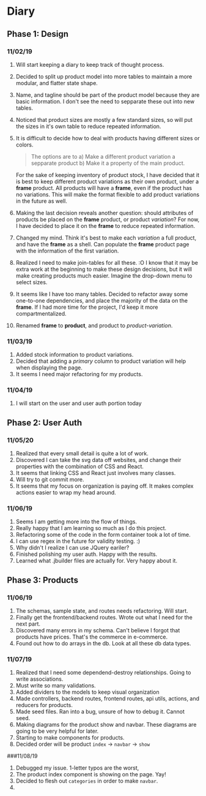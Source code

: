 # Diary

## Phase 1: Design
### 11/02/19
1. Will start keeping a diary to keep track of thought process.
2. Decided to split up product model into more tables to maintain a more modular, and flatter state shape.
3. Name, and tagline should be part of the product model because they are basic information. I don't see the need to sepparate these out into new tables.
4. Noticed that product sizes are mostly a few standard sizes, so will put the sizes in it's own table to reduce repeated information.
5. It is difficult to decide how to deal with products having different sizes or colors. 
  
    >The options are to 
    >a) Make a different product variation a sepparate product 
    >b) Make it a property of the main product.

    For the sake of keeping inventory of product stock, I have decided that it is best to keep different product variations as their own product, under a **frame** product. All products will have a **frame**, even if the product has no variations. This will make the format flexible to add product variations in the future as well.
 
6. Making the last decision reveals another question: should attributes of products be placed on the **frame** product, or product *variation*? For now, I have decided to place it on the **frame** to reduce repeated information.
7. Changed my mind. Think it's best to make each *variation* a full product, and have the **frame** as a shell. Can populate the **frame** product page with the information of the first variation.
8. Realized I need to make join-tables for all these. :O I know that it may be extra work at the beginning to make these design decisions, but it will make creating products much easier. Imagine the drop-down menu to select sizes.
9. It seems like I have too many tables. Decided to refactor away some one-to-one dependencies, and place the majority of the data on the **frame**. If I had more time for the project, I'd keep it more compartmentalized. 
10. Renamed **frame** to **product**, and product to *product-variation*.

### 11/03/19
1. Added stock information to product variations.
2. Decided that adding a *primary* column to product variation will help when displaying the page.
3. It seems I need major refactoring for my products.

### 11/04/19
1. I will start on the user and user auth portion today

## Phase 2: User Auth
### 11/05/20
1. Realized that every small detail is quite a lot of work.
2. Discovered I can take the svg data off websites, and change their properties with the combination of CSS and React.
3. It seems that linking CSS and React just involves many classes.
4. Will try to git commit more.
5. It seems that my focus on organization is paying off. It makes complex actions easier to wrap my head around.

### 11/06/19
1. Seems I am getting more into the flow of things. 
2. Really happy that I am learning so much as I do this project.
3. Refactoring some of the code in the form container took a lot of time.
4. I can use regex in the future for validity testing. :)
5. Why didn't I realize I can use JQuery eariler?
6. Finished polishing my user auth. Happy with the results.
7. Learned what .jbuilder files are actually for. Very happy about it.

## Phase 3: Products
### 11/06/19
1. The schemas, sample state, and routes needs refactoring. Will start.
2. Finally get the frontend/backend routes. Wrote out what I need for the next part.
3. Discovered many errors in my schema. Can't believe I forgot that products have prices. That's the commerce in e-commerce.
4. Found out how to do arrays in the db. Look at all these db data types.

### 11/07/19
1. Realized that I need some dependend-destroy relationships. Going to write associations.
2. Must write so many validations.
3. Added dividers to the models to keep visual organization
4. Made controllers, backend routes, frontend routes, api utils, actions, and reducers for products.
5. Made seed files. Ran into a bug, unsure of how to debug it. Cannot seed.
6. Making diagrams for the product show and navbar. These diagrams are going to be very helpful for later.
7. Starting to make components for products. 
8. Decided order will be product `index` -> `navbar` -> `show`

###11/08/19
1. Debugged my issue. 1-letter typos are the worst,
2. The product index component is showing on the page. Yay!
3. Decided to flesh out `categories` in order to make `navbar`.
4. 